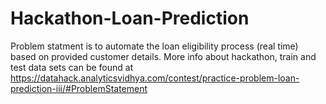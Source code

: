 # Hackathon-Loan-Prediction
Problem statment is to automate the loan eligibility process (real time) based on provided customer details. More info about hackathon, train and test data sets can be found at 
https://datahack.analyticsvidhya.com/contest/practice-problem-loan-prediction-iii/#ProblemStatement
